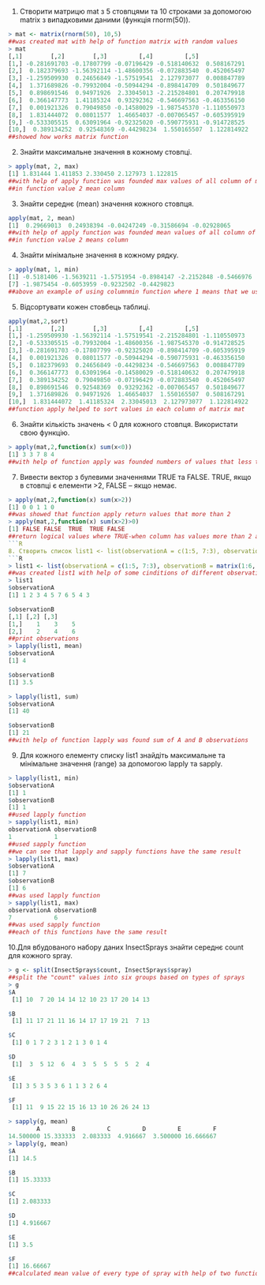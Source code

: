 
1. Створити матрицю mat з 5 стовпцями та 10 строками за допомогою
matrix з випадковими даними (функція rnorm(50)).

```R
> mat <- matrix(rnorm(50), 10,5)
##was created mat with help of function matrix with random values
> mat
[,1]        [,2]        [,3]         [,4]         [,5]
[1,] -0.281691703 -0.17807799 -0.07196429 -0.518140632  0.508167291
[2,]  0.182379693 -1.56392114 -1.48600356 -0.072883540  0.452065497
[3,] -1.259509930  0.24656849 -1.57519541  2.127973077  0.008847789
[4,]  1.371689826 -0.79932004 -0.50944294 -0.898414709  0.501849677
[5,]  0.898691546  0.94971926  2.33045013 -2.215284801  0.207479918
[6,]  0.366147773  1.41185324  0.93292362 -0.546697563 -0.463356150
[7,]  0.001921326  0.79049850 -0.14580029 -1.987545370 -1.110550973
[8,]  1.831444072  0.08011577  1.46654037 -0.007065457 -0.605395919
[9,] -0.533305515  0.63091964 -0.92325020 -0.590775931 -0.914728525
[10,]  0.389134252  0.92548369 -0.44298234  1.550165507  1.122814922
##showed how works matrix function
```

2. Знайти максимальне значення в кожному стовпці.

```R
> apply(mat, 2, max)
[1] 1.831444 1.411853 2.330450 2.127973 1.122815
##with help of apply function was founded max values of all column of matrix mat
##in function value 2 mean column
```
3. Знайти середнє (mean) значення кожного стовпця.
```R
apply(mat, 2, mean)
[1]  0.29669013  0.24938394 -0.04247249 -0.31586694 -0.02928065
##with help of apply function was founded mean values of all column of matrix mat
##in function value 2 means column
```
4. Знайти мінімальне значення в кожному рядку.
```R
> apply(mat, 1, min)
[1] -0.5181406 -1.5639211 -1.5751954 -0.8984147 -2.2152848 -0.5466976
[7] -1.9875454 -0.6053959 -0.9232502 -0.4429823
##above an example of using columnmin function where 1 means that we use rows of matrix
```
5. Відсортувати кожен стовбець таблиці.
```R
apply(mat,2,sort)
[,1]        [,2]        [,3]         [,4]         [,5]
[1,] -1.259509930 -1.56392114 -1.57519541 -2.215284801 -1.110550973
[2,] -0.533305515 -0.79932004 -1.48600356 -1.987545370 -0.914728525
[3,] -0.281691703 -0.17807799 -0.92325020 -0.898414709 -0.605395919
[4,]  0.001921326  0.08011577 -0.50944294 -0.590775931 -0.463356150
[5,]  0.182379693  0.24656849 -0.44298234 -0.546697563  0.008847789
[6,]  0.366147773  0.63091964 -0.14580029 -0.518140632  0.207479918
[7,]  0.389134252  0.79049850 -0.07196429 -0.072883540  0.452065497
[8,]  0.898691546  0.92548369  0.93292362 -0.007065457  0.501849677
[9,]  1.371689826  0.94971926  1.46654037  1.550165507  0.508167291
[10,]  1.831444072  1.41185324  2.33045013  2.127973077  1.122814922
##function apply helped to sort values in each column of matrix mat
```
6. Знайти кількість значень < 0 для кожного стовпця. Використати свою
функцію.
```R
> apply(mat,2,function(x) sum(x<0))
[1] 3 3 7 8 4
##with help of function apply was founded numbers of values that less than zero
```
7. Вивести вектор з булевими значеннями TRUE та FALSE. TRUE, якщо в
стовпці є елементи >2, FALSE – якщо немає.
```R
> apply(mat,2,function(x) sum(x>2))
[1] 0 0 1 1 0
##was showed that function apply return values that more than 2
> apply(mat,2,function(x) sum(x>2)>0)
[1] FALSE FALSE  TRUE  TRUE FALSE
##return logical values where TRUE-when column has values more than 2 and FALSE- when column doesn't consist values that more than 2
```R
8. Створить список list1 <- list(observationA = c(1:5, 7:3), observationB = matrix(1:6, nrow=2)). Для цього списку знайдіть sum за допомогою lapply.
```R
> list1 <- list(observationA = c(1:5, 7:3), observationB = matrix(1:6, nrow=2))
##was created list1 with help of some cinditions of different observations
> list1
$observationA
[1] 1 2 3 4 5 7 6 5 4 3

$observationB
[,1] [,2] [,3]
[1,]    1    3    5
[2,]    2    4    6
##print observations
> lapply(list1, mean)
$observationA
[1] 4

$observationB
[1] 3.5

> lapply(list1, sum)
$observationA
[1] 40

$observationB
[1] 21
##with help of function lapply was found sum of A and B observations
```
9. Для кожного елементу списку list1 знайдіть максимальне та мінімальне
значення (range) за допомогою lapply та sapply.
```R
> lapply(list1, min)
$observationA
[1] 1
$observationB
[1] 1
##used lapply function
> sapply(list1, min)
observationA observationB 
1            1 
##used sapply function
##we can see that lapply and sapply functions have the same result
> lapply(list1, max)
$observationA
[1] 7
$observationB
[1] 6
##was used lapply function
> sapply(list1, max)
observationA observationB 
7            6 
##was used sapply function
##each of this functions have the same result
```
10.Для вбудованого набору даних InsectSprays знайти середнє count для
кожного spray.
```R
> g <- split(InsectSprays$count, InsectSprays$spray)
##split the "count" values into six groups based on types of sprays
> g
$A
 [1] 10  7 20 14 14 12 10 23 17 20 14 13

$B
 [1] 11 17 21 11 16 14 17 17 19 21  7 13

$C
 [1] 0 1 7 2 3 1 2 1 3 0 1 4

$D
 [1]  3  5 12  6  4  3  5  5  5  5  2  4

$E
 [1] 3 5 3 5 3 6 1 1 3 2 6 4

$F
 [1] 11  9 15 22 15 16 13 10 26 26 24 13

> sapply(g, mean)
        A         B         C         D         E         F 
14.500000 15.333333  2.083333  4.916667  3.500000 16.666667 
> lapply(g, mean)
$A
[1] 14.5

$B
[1] 15.33333

$C
[1] 2.083333

$D
[1] 4.916667

$E
[1] 3.5

$F
[1] 16.66667
##calculated mean value of every type of spray with help of two functions:sapply and apply that have the same result
```
